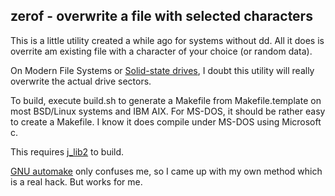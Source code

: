 ## zerof - overwrite a file with selected characters

This is a little utility created a while
ago for systems without dd.  All it does
is overrite am existing file with a character
of your choice (or random data).

On Modern File Systems or
[Solid-state drives](https://en.wikipedia.org/wiki/Solid-state_drive),
I doubt this utility will really overwrite the actual
drive sectors.

To build, execute build.sh to generate a Makefile from
Makefile.template on most BSD/Linux systems and IBM AIX.  For MS-DOS,
it should be rather easy to create a Makefile.  I know it does compile
under MS-DOS using Microsoft c.

This requires [j_lib2](https://github.com/jmcunx/j_lib2) to build.

[GNU automake](https://en.wikipedia.org/wiki/Automake)
only confuses me, so I came up with my own method which
is a real hack.  But works for me.

